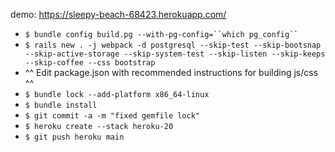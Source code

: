 demo: https://sleepy-beach-68423.herokuapp.com/

- `$ bundle config build.pg --with-pg-config=``which pg_config`` `
- `$ rails new . -j webpack -d postgresql --skip-test --skip-bootsnap --skip-active-storage --skip-system-test --skip-listen --skip-keeps --skip-coffee --css bootstrap`
- ^^ Edit package.json with recommended instructions for building js/css ^^
- `$ bundle lock --add-platform x86_64-linux`
- `$ bundle install`
- `$ git commit -a -m "fixed gemfile lock"`
- `$ heroku create --stack heroku-20`
- `$ git push heroku main`
